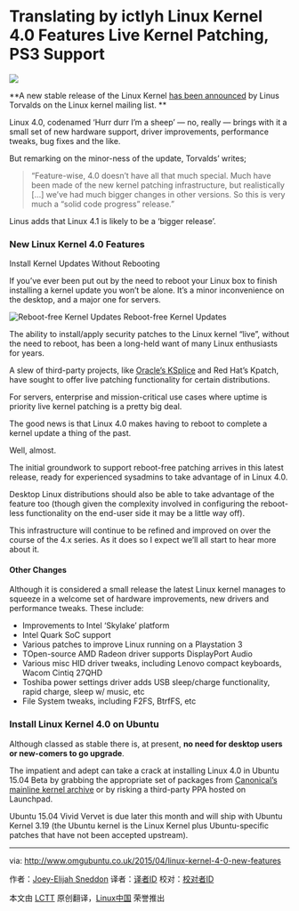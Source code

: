 Translating by ictlyh
Linux Kernel 4.0 Features Live Kernel Patching, PS3 Support
================================================================================
![](http://www.omgubuntu.co.uk/wp-content/uploads/2011/10/tuxtuxtux.jpeg)

**A new stable release of the Linux Kernel [has been announced][1] by Linus Torvalds on the Linux kernel mailing list. **

Linux 4.0, codenamed ‘Hurr durr I’m a sheep’ — no, really — brings with it a small set of new hardware support, driver improvements, performance tweaks, bug fixes and the like.

But remarking on the minor-ness of the update, Torvalds’ writes;

> “Feature-wise, 4.0 doesn’t have all that much special. Much have been made of the new kernel patching infrastructure, but realistically […] we’ve had much bigger changes in other versions.  So this is very much a “solid code progress” release.”

Linus adds that Linux 4.1 is likely to be a ‘bigger release’.

### New Linux Kernel 4.0 Features ###

Install Kernel Updates Without Rebooting

If you’ve ever been put out by the need to reboot your Linux box to finish installing a kernel update you won’t be alone. It’s a minor inconvenience on the desktop, and a major one for servers.

![Reboot-free Kernel Updates](http://www.omgubuntu.co.uk/wp-content/uploads/2012/10/update.jpg)
Reboot-free Kernel Updates

The ability to install/apply security patches to the Linux kernel “live”, without the need to reboot, has been a long-held want of many Linux enthusiasts for years.

A slew of third-party projects, like [Oracle’s KSplice][2] and Red Hat’s Kpatch, have sought to offer live patching functionality for certain distributions.

For servers, enterprise and mission-critical use cases where uptime is priority live kernel patching is a pretty big deal.

The good news is that Linux 4.0 makes having to reboot to complete a kernel update a thing of the past.

Well, almost.

The initial groundwork to support reboot-free patching arrives in this latest release, ready for experienced sysadmins to take advantage of in Linux 4.0.

Desktop Linux distributions should also be able to take advantage of the feature too (though given the complexity involved in configuring the reboot-less functionality on the end-user side it may be a little way off).

This infrastructure will continue to be refined and improved on over the course of the 4.x series. As it does so I expect we’ll all start to hear more about it.

#### Other Changes ####

Although it is considered a small release the latest Linux kernel manages to squeeze in a welcome set of hardware improvements, new drivers and performance tweaks. These include:


- Improvements to Intel ‘Skylake’ platform
- Intel Quark SoC support
- Various patches to improve Linux running on a  Playstation 3
- TOpen-source AMD Radeon driver supports DisplayPort Audio
- Various misc HID driver tweaks, including Lenovo compact keyboards, Wacom Cintiq 27QHD
- Toshiba power settings driver adds USB sleep/charge functionality, rapid charge, sleep w/ music, etc
- File System tweaks, including F2FS, BtrfFS, etc

### Install Linux Kernel 4.0 on Ubuntu ###

Although classed as stable there is, at present, **no need for desktop users or new-comers to go upgrade**. 

The impatient and adept can take a crack at installing Linux 4.0 in Ubuntu 15.04 Beta by grabbing the appropriate set of packages from [Canonical’s mainline kernel archive][3] or by risking a third-party PPA hosted on Launchpad.

Ubuntu 15.04 Vivid Vervet is due later this month and will ship with Ubuntu Kernel 3.19 (the Ubuntu kernel is the Linux Kernel plus Ubuntu-specific patches that have not been accepted upstream).

--------------------------------------------------------------------------------

via: http://www.omgubuntu.co.uk/2015/04/linux-kernel-4-0-new-features

作者：[Joey-Elijah Sneddon][a]
译者：[译者ID](https://github.com/译者ID)
校对：[校对者ID](https://github.com/校对者ID)

本文由 [LCTT](https://github.com/LCTT/TranslateProject) 原创翻译，[Linux中国](http://linux.cn/) 荣誉推出

[a]:https://plus.google.com/117485690627814051450/?rel=author
[1]:https://lkml.org/lkml/2015/4/12/178
[2]:http://www.omgubuntu.co.uk/2009/10/how-to-install-kernel-updates-without-rebooting
[3]:http://kernel.ubuntu.com/~kernel-ppa/mainline/?C=N;O=D